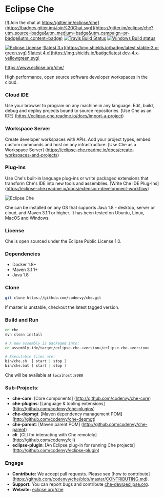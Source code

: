 # Eclipse Che
[![Join the chat at https://gitter.im/eclipse/che](https://badges.gitter.im/Join%20Chat.svg)](https://gitter.im/eclipse/che?utm_source=badge&utm_medium=badge&utm_campaign=pr-badge&utm_content=badge)
[![Travis Build Status](https://travis-ci.org/codenvy/che.svg?branch=master)](https://travis-ci.org/codenvy/che)
[![Windows Build status](https://ci.appveyor.com/api/projects/status/ro78pmwomlklkwbo?svg=true)](https://ci.appveyor.com/project/codenvy/che)

[![Eclipse License](http://img.shields.io/badge/license-Eclipse-brightgreen.svg)](https://github.com/codenvy/che/blob/master/LICENSE)
[![latest 3.x](https://img.shields.io/badge/latest stable-3.x-green.svg)](https://github.com/codenvy/che/tree/3.x)
[![latest 4.x](https://img.shields.io/badge/latest dev-4.x-yellowgreen.svg)](https://github.com/codenvy/che/tree/master)



https://www.eclipse.org/che/

High performance, open source software developer workspaces in the cloud.

### Cloud IDE
Use your browser to program on any machine in any language. Edit, build, debug and deploy projects bound to source repositories.  [Use Che as an IDE] (https://eclipse-che.readme.io/docs/import-a-project)

### Workspace Server
Create developer workspaces with APIs. Add your project types, embed custom commands and host on any infrastructure. [Use Che as a Workspace Server] (https://eclipse-che.readme.io/docs/create-workspaces-and-projects)

### Plug-Ins
Use Che's built-in language plug-ins or write packaged extensions that transform Che's IDE into new tools and assemblies. [Write Che IDE Plug-Ins] (https://eclipse-che.readme.io/docs/extension-development-workflow)



![Eclipse Che](https://www.eclipse.org/che/img/che-autocomplete.png "Eclipse Che")

Che can be installed on any OS that supports Java 1.8 - desktop, server or cloud, and Maven 3.1.1 or higher. It has been tested on Ubuntu, Linux, MacOS and Windows. 

### License
Che is open sourced under the Eclipse Public License 1.0.

### Dependencies
* Docker 1.8+
* Maven 3.1.1+
* Java 1.8

### Clone

```sh
git clone https://github.com/codenvy/che.git
```
If master is unstable, checkout the latest tagged version.

### Build and Run
```sh
cd che
mvn clean install

# A new assembly is packaged into:
cd assembly-ide/target/eclipse-che-<version>/eclipse-che-<version>

# Executable files are:
bin/che.sh  [ start | stop ]
bin/che.bat [ start | stop ]
```
Che will be available at ```localhost:8080```


### Sub-Projects:
* **che-core**:                [Core components] (http://github.com/codenvy/che-core)
* **che-plugins**:             [Language & tooling extensions] (http://github.com/codenvy/che-plugins)
* **che-depmgt**:              [Maven dependency management POM] (http://github.com/codenvy/che-depmgt)
* **che-parent**:              [Maven parent POM] (http://github.com/codenvy/che-parent)
* **cli**:                     [CLI for interacting with Che remotely] (http://github.com/codenvy/cli)
* **eclipse-plugin**:          [An Eclipse plug-in for running Che projects] (http://github.com/codenvy/eclipse-plugin)

### Engage
* **Contribute:** We accept pull requests. Please see [how to contribute] (https://github.com/codenvy/che/blob/master/CONTRIBUTING.md).
* **Support:** You can report bugs and contribute [che-dev@eclipse.org](email:che-dev@eclipse.org). 
* **Website:** [eclipse.org/che](https://eclipse.org/che)
